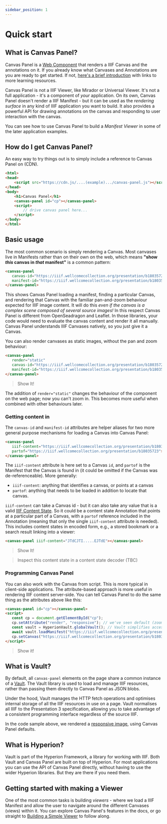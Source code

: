 ```yaml
---
sidebar_position: 1
---
```


# Quick start

## What is Canvas Panel?

Canvas Panel is a [Web Component](https://developer.mozilla.org/en-US/docs/Web/Web_Components) that renders a IIIF Canvas and the annotations on it. If you already know what Canvases and Annotations are you are ready to get started. If not, [here's a brief introduction](../about) with links to more learning resources.

Canvas Panel is not a IIIF Viewer, like Mirador or Universal Viewer. It's not a full application - it's a component of _your_ application. On its own, Canvas Panel doesn't render a IIIF Manifest - but it can be used as the _rendering surface_ in any kind of IIIF application you want to build. It also provides a powerful API for drawing annotations on the canvas and responding to user interaction with the canvas.

You can see how to use Canvas Panel to build a _Manifest Viewer_ in some of the later application examples.

## How do I get Canvas Panel?

An easy way to try things out is to simply include a reference to Canvas Panel on (CDN).

```html
<html>
<head>
    <script src="https://cdn.js/....(example).../canvas-panel.js"></script>
</head>
<body>
    <h1>Canvas Panel</h1>
    <canvas-panel id="cp"></canvas-panel>
    <script>
        // drive canvas panel here...
    </script>
</body>
</html>
```

## Basic usage

The most common scenario is simply rendering a Canvas. Most canvases live in Manifests rather than on their own on the web, which means **"show _this_ canvas in _that_ manifest"** is a common pattern:

```html
<canvas-panel
   canvas-id="https://iiif.wellcomecollection.org/presentation/b18035723/canvases/b18035723_0001.JP2"
   manifest-id="https://iiif.wellcomecollection.org/presentation/b18035723">
</canvas-panel>
```

<canvas-panel
    canvas-id="https://iiif.wellcomecollection.org/presentation/b18035723/canvases/b18035723_0001.JP2"
    manifest-id="https://iiif.wellcomecollection.org/presentation/b18035723">
</canvas-panel>

This shows Canvas Panel loading a manifest, finding a particular Canvas, and rendering that Canvas with the familiar pan-and-zoom behaviour expected for IIIF image content. It will do this _even if the canvas is a complex scene composed of several source images!_ In this respect Canvas Panel is different from OpenSeadragon and Leaflet. In those libraries, your code would need to evaluate the canvas content and render it all manually. Canvas Panel understands IIIF Canvases natively, so you just give it a Canvas.

You can also render canvases as static images, without the pan and zoom behaviour:

```html
<canvas-panel
   render="static"
   canvas-id="https://iiif.wellcomecollection.org/presentation/b18035723/canvases/b18035723_0001.JP2"
   manifest-id="https://iiif.wellcomecollection.org/presentation/b18035723">
</canvas-panel>
```

> Show It!

The addition of `render="static"` changes the behaviour of the component on the web page; now you can't zoom in. This becomes more useful when combined with other behaviours later.

### Getting content in

The `canvas-id` and `manifest-id` attributes are helper aliases for two more general purpose mechanisms for loading a Canvas into Canvas Panel:

```html
<canvas-panel
   iiif-content="https://iiif.wellcomecollection.org/presentation/b18035723/canvases/b18035723_0001.JP2"
   partof="https://iiif.wellcomecollection.org/presentation/b18035723">
</canvas-panel>
```

The `iiif-content` attribute is here set to a Canvas `id`, and `partof` is the Manifest that the Canvas is found in (it could be omitted if the Canvas was de-referenceable). More generally:

* `iiif-content`: anything that identifies a canvas, or points at a canvas
* `partof`: anything that needs to be loaded in addition to locate that canvas.

`iiif-content` can take a Canvas id - but it can also take any value that is a valid [IIIF Content State](https://iiif.io/api/content-state/). So it could be a content state Annotation that points at a particular part of a Canvas, with a `partof` reference included in the Annotation (meaning that only the single `iiif-content` attribute is needed). This includes content states in encoded form, e.g., a stored bookmark or a search result linking into a viewer:

```html
<canvas-panel iiif-content="JTdCJTI.....EJTdE"></canvas-panel>
```

> Show It!

> Inspect this content state in a content state decoder (TBC)

### Programming Canvas Panel

You can also work with the Canvas from script. This is more typical in client-side applications. The attribute-based approach is more useful in rendering IIIF content server-side. You can tell Canvas Panel to do the same thing as the attributes above like this:

```html
<canvas-panel id="cp"></canvas-panel>
<script>
   const cp = document.getElementById("cp");
   cp.setAttribute("render", "responsive"); // we've seen default (zoom) and static, here's another mode
   const vault = HyperionVault.globalVault(); // Vault simplifies access to IIIF resources
   await vault.loadManifest("https://iiif.wellcomecollection.org/presentation/b18035723");
   cp.setCanvas("https://iiif.wellcomecollection.org/presentation/b18035723/canvases/b18035723_0001.JP2");
</script>  
```

> Show it!

## What is Vault?

By default, all `canvas-panel` elements on the page share a common instance of a [Vault](../../docs/components/vault). The Vault library is used to load and manage IIIF resources, rather than passing them directly to Canvas Panel as JSON blobs.

Under the hood, Vault manages the HTTP fetch operations and optimises internal storage of all the IIIF resources in use on a page. Vault normalises all IIIF to the Presentation 3 specification, allowing you to take advantage of a consistent programming interface regardless of the source IIIF.

In the code sample above, we rendered a [responsive image](../../docs/examples/responsive-image), using Canvas Panel defaults.


## What is Hyperion?

Vault is part of the Hyperion Framework, a library for working with IIIF. Both Vault and Canvas Panel are built on top of Hyperion. For most applications you can use the API of Canvas Panel directly, without having to use the wider Hyperion libraries. But they are there if you need them.


## Getting started with making a Viewer

One of the most common tasks is building _viewers_ - where we load a IIIF Manifest and allow the user to navigate around the different Canvases (views) within it. You can explore Canvas Panel's features in the docs, or go straight to [Building a Simple Viewer](../docs/applications/simple-viewer) to follow along.

